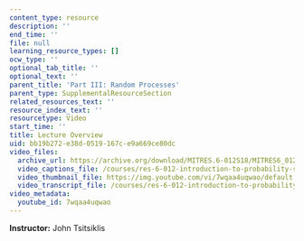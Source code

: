 ```yaml
---
content_type: resource
description: ''
end_time: ''
file: null
learning_resource_types: []
ocw_type: ''
optional_tab_title: ''
optional_text: ''
parent_title: 'Part III: Random Processes'
parent_type: SupplementalResourceSection
related_resources_text: ''
resource_index_text: ''
resourcetype: Video
start_time: ''
title: Lecture Overview
uid: bb19b272-e38d-0519-167c-e9a669ce80dc
video_files:
  archive_url: https://archive.org/download/MITRES.6-012S18/MITRES6_012S18_L23-01_300k.mp4
  video_captions_file: /courses/res-6-012-introduction-to-probability-spring-2018/3084bb581675533ab85ea51373fe8d86_7wqaa4uqwao.vtt
  video_thumbnail_file: https://img.youtube.com/vi/7wqaa4uqwao/default.jpg
  video_transcript_file: /courses/res-6-012-introduction-to-probability-spring-2018/4c2cf8934b581a500065fa3d07b57771_7wqaa4uqwao.pdf
video_metadata:
  youtube_id: 7wqaa4uqwao
---
```


**Instructor:** John Tsitsiklis



